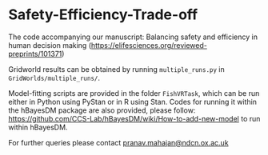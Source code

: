 # Safety-Efficiency-Trade-off
The code accompanying our manuscript: Balancing safety and efficiency in human decision making (https://elifesciences.org/reviewed-preprints/101371)

Gridworld results can be obtained by running `multiple_runs.py` in `GridWorlds/multiple_runs/`.

Model-fitting scripts are provided in the folder `FishVRTask`, which can be run either in Python using PyStan or in R using Stan. Codes for running it within the hBayesDM package are also provided, please follow: https://github.com/CCS-Lab/hBayesDM/wiki/How-to-add-new-model to run within hBayesDM.

For further queries please contact pranav.mahajan@ndcn.ox.ac.uk


